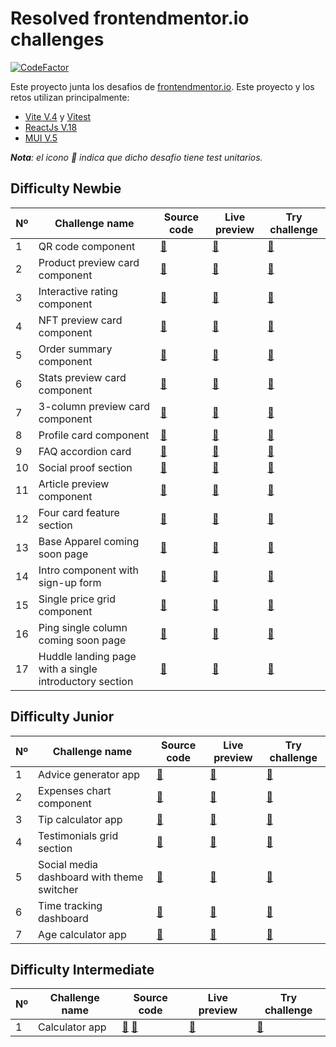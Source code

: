 # Resolved frontendmentor.io challenges

[![CodeFactor](https://www.codefactor.io/repository/github/javiluli/resolved-frontendmentor-challenges/badge)](https://www.codefactor.io/repository/github/javiluli/resolved-frontendmentor-challenges)

Este proyecto junta los desafios de [frontendmentor.io](https://www.frontendmentor.io/challenges/calculator-app-9lteq5N29). Este proyecto y los retos utilizan principalmente:

- [Vite V.4](https://vitejs.dev/) y [Vitest](https://vitest.dev/)
- [ReactJs V.18](https://es.legacy.reactjs.org/)
- [MUI V.5](https://mui.com/material-ui/getting-started/)

_**Nota**: el icono :test_tube: indica que dicho desafio tiene test unitarios._

## Difficulty Newbie

| Nº  | Challenge name                                         | Source code             | Live preview            | Try challenge                |
| --- | ------------------------------------------------------ | ----------------------- | ----------------------- | ---------------------------- |
| 1   | QR code component                                      | [:link:][__code__n__1]  | [:link:][__live__n__1]  | [:link:][__challenge__n__1]  |
| 2   | Product preview card component                         | [:link:][__code__n__2]  | [:link:][__live__n__2]  | [:link:][__challenge__n__2]  |
| 3   | Interactive rating component                           | [:link:][__code__n__3]  | [:link:][__live__n__3]  | [:link:][__challenge__n__3]  |
| 4   | NFT preview card component                             | [:link:][__code__n__4]  | [:link:][__live__n__4]  | [:link:][__challenge__n__4]  |
| 5   | Order summary component                                | [:link:][__code__n__5]  | [:link:][__live__n__5]  | [:link:][__challenge__n__5]  |
| 6   | Stats preview card component                           | [:link:][__code__n__6]  | [:link:][__live__n__6]  | [:link:][__challenge__n__6]  |
| 7   | 3-column preview card component                        | [:link:][__code__n__7]  | [:link:][__live__n__7]  | [:link:][__challenge__n__7]  |
| 8   | Profile card component                                 | [:link:][__code__n__8]  | [:link:][__live__n__8]  | [:link:][__challenge__n__8]  |
| 9   | FAQ accordion card                                     | [:link:][__code__n__9]  | [:link:][__live__n__9]  | [:link:][__challenge__n__9]  |
| 10  | Social proof section                                   | [:link:][__code__n__10] | [:link:][__live__n__10] | [:link:][__challenge__n__10] |
| 11  | Article preview component                              | [:link:][__code__n__11] | [:link:][__live__n__11] | [:link:][__challenge__n__11] |
| 12  | Four card feature section                              | [:link:][__code__n__12] | [:link:][__live__n__12] | [:link:][__challenge__n__12] |
| 13  | Base Apparel coming soon page                          | [:link:][__code__n__13] | [:link:][__live__n__13] | [:link:][__challenge__n__13] |
| 14  | Intro component with sign-up form                      | [:link:][__code__n__14] | [:link:][__live__n__14] | [:link:][__challenge__n__14] |
| 15  | Single price grid component                            | [:link:][__code__n__15] | [:link:][__live__n__15] | [:link:][__challenge__n__15] |
| 16  | Ping single column coming soon page                    | [:link:][__code__n__16] | [:link:][__live__n__16] | [:link:][__challenge__n__16] |
| 17  | Huddle landing page with a single introductory section | [:link:][__code__n__17] | [:link:][__live__n__17] | [:link:][__challenge__n__17] |

## Difficulty Junior

| Nº  | Challenge name                             | Source code            | Live preview           | Try challenge               |
| --- | ------------------------------------------ | ---------------------- | ---------------------- | --------------------------- |
| 1   | Advice generator app                       | [:link:][__code__j__1] | [:link:][__live__j__1] | [:link:][__challenge__j__1] |
| 2   | Expenses chart component                   | [:link:][__code__j__2] | [:link:][__live__j__2] | [:link:][__challenge__j__2] |
| 3   | Tip calculator app                         | [:link:][__code__j__3] | [:link:][__live__j__3] | [:link:][__challenge__j__3] |
| 4   | Testimonials grid section                  | [:link:][__code__j__4] | [:link:][__live__j__4] | [:link:][__challenge__j__4] |
| 5   | Social media dashboard with theme switcher | [:link:][__code__j__5] | [:link:][__live__j__5] | [:link:][__challenge__j__5] |
| 6   | Time tracking dashboard                    | [:link:][__code__j__6] | [:link:][__live__j__6] | [:link:][__challenge__j__6] |
| 7   | Age calculator app                         | [:link:][__code__j__7] | [:link:][__live__j__7] | [:link:][__challenge__j__7] |

## Difficulty Intermediate

| Nº  | Challenge name | Source code                                        | Live preview           | Try challenge               |
| --- | -------------- | -------------------------------------------------- | ---------------------- | --------------------------- |
| 1   | Calculator app | [:link:][__code__i__1] [:test_tube:][__test__i__1] | [:link:][__live__i__1] | [:link:][__challenge__i__1] |

<!-- #################################################################################################### -->
<!-- #################################### links to tables of contents ################################### -->
<!-- #################################################################################################### -->

<!-- ________________ Legend ________________ -->
<!-- Difficulty Newbie (1) ---------- Slug: n -->
<!-- Difficulty Junior (2) ---------- Slug: j -->
<!-- Difficulty Intermediate (3) ---- Slug: i -->
<!-- Difficulty Advanced (4) -------- Slug: a -->
<!-- Difficulty Guru (5) ------------ Slug: g -->

<!-- ################################################## -->
<!-- ############### Code links section ############### -->

<!-- Difficulty newbie -->

[__code__n__1]: https://github.com/javiluli/resolved-frontendmentor-challenges/tree/master/src/challenges/qr-code-component
[__code__n__2]: https://github.com/javiluli/resolved-frontendmentor-challenges/tree/master/src/challenges/product-preview-card-component
[__code__n__3]: https://github.com/javiluli/resolved-frontendmentor-challenges/tree/master/src/challenges/interactive-rating-component
[__code__n__4]: https://github.com/javiluli/resolved-frontendmentor-challenges/tree/master/src/challenges/nft-preview-card-component
[__code__n__5]: https://github.com/javiluli/resolved-frontendmentor-challenges/tree/master/src/challenges/order-summary-component
[__code__n__6]: https://github.com/javiluli/resolved-frontendmentor-challenges/tree/master/src/challenges/stats-preview-card-component
[__code__n__7]: https://github.com/javiluli/resolved-frontendmentor-challenges/tree/master/src/challenges/three-column-preview-card-component
[__code__n__8]: https://github.com/javiluli/resolved-frontendmentor-challenges/tree/master/src/challenges/profile-card-component
[__code__n__9]: https://github.com/javiluli/resolved-frontendmentor-challenges/tree/master/src/challenges/faq-accordion-card
[__code__n__10]: https://github.com/javiluli/resolved-frontendmentor-challenges/tree/master/src/challenges/social-proof-section
[__code__n__11]: https://github.com/javiluli/resolved-frontendmentor-challenges/tree/master/src/challenges/article-preview-component
[__code__n__12]: https://github.com/javiluli/resolved-frontendmentor-challenges/tree/master/src/challenges/four-card-feature-section
[__code__n__13]: https://github.com/javiluli/resolved-frontendmentor-challenges/tree/master/src/challenges/base-apparel-coming-soon-page
[__code__n__14]: https://github.com/javiluli/resolved-frontendmentor-challenges/tree/master/src/challenges/intro-component-with-sign-up-form
[__code__n__15]: https://github.com/javiluli/resolved-frontendmentor-challenges/tree/master/src/challenges/single-price-grid-component
[__code__n__16]: https://github.com/javiluli/resolved-frontendmentor-challenges/tree/master/src/challenges/ping-single-column-coming-soon-page
[__code__n__17]: https://github.com/javiluli/resolved-frontendmentor-challenges/tree/master/src/challenges/huddle-landing-page-with-a-single-introductory-section

<!-- Difficulty junior -->

[__code__j__1]: https://github.com/javiluli/resolved-frontendmentor-challenges/tree/master/src/challenges/advice-generator-app
[__code__j__2]: https://github.com/javiluli/resolved-frontendmentor-challenges/tree/master/src/challenges/expenses-chart-component
[__code__j__3]: https://github.com/javiluli/resolved-frontendmentor-challenges/tree/master/src/challenges/tip-calculator-app
[__code__j__4]: https://github.com/javiluli/resolved-frontendmentor-challenges/tree/master/src/challenges/testimonials-grid-section
[__code__j__5]: https://github.com/javiluli/resolved-frontendmentor-challenges/tree/master/src/challenges/social-media-dashboard-with-theme-switcher-master
[__code__j__6]: https://github.com/javiluli/resolved-frontendmentor-challenges/tree/master/src/challenges/time-tracking-dashboard
[__code__j__7]: https://github.com/javiluli/resolved-frontendmentor-challenges/tree/master/src/challenges/age-calculator-app

<!-- Difficulty intermediate -->

[__code__i__1]: https://github.com/javiluli/resolved-frontendmentor-challenges/tree/master/src/challenges/calculator-app

<!-- ################################################## -->
<!-- ############### Test links section ############### -->

<!-- Difficulty intermediate -->

[__test__i__1]: https://github.com/javiluli/resolved-frontendmentor-challenges/tree/master/src/challenges/calculator-app/components/CalculatorApp/CalculatorApp.test.jsx

<!-- ################################################## -->
<!-- ############### Live links section ############### -->

<!-- Difficulty newbie  -->

[__live__n__1]: https://rfmc.vercel.app/c/qr-code-component
[__live__n__2]: https://rfmc.vercel.app/c/product-preview-card-component
[__live__n__3]: https://rfmc.vercel.app/c/interactive-rating-component
[__live__n__4]: https://rfmc.vercel.app/c/nft-preview-card-component
[__live__n__5]: https://rfmc.vercel.app/c/order-summary-component
[__live__n__6]: https://rfmc.vercel.app/c/stats-preview-card-component
[__live__n__7]: https://rfmc.vercel.app/c/three-column-preview-card-component
[__live__n__8]: https://rfmc.vercel.app/c/profile-card-component
[__live__n__9]: https://rfmc.vercel.app/c/faq-accordion-card
[__live__n__10]: https://rfmc.vercel.app/c/social-proof-section
[__live__n__11]: https://rfmc.vercel.app/c/article-preview-component
[__live__n__12]: https://rfmc.vercel.app/c/four-card-feature-section
[__live__n__13]: https://rfmc.vercel.app/c/base-apparel-coming-soon-page
[__live__n__14]: https://rfmc.vercel.app/c/intro-component-with-sign-up-form
[__live__n__15]: https://rfmc.vercel.app/c/single-price-grid-component
[__live__n__16]: https://rfmc.vercel.app/c/ping-single-column-coming-soon-page
[__live__n__17]: https://rfmc.vercel.app/c/huddle-landing-page-with-a-single-introductory-section

<!-- Difficulty junior  -->

[__live__j__1]: https://rfmc.vercel.app/c/advice-generator-app
[__live__j__2]: https://rfmc.vercel.app/c/expenses-chart-component
[__live__j__3]: https://rfmc.vercel.app/c/tip-calculator-app
[__live__j__4]: https://rfmc.vercel.app/c/testimonials-grid-section
[__live__j__5]: https://rfmc.vercel.app/c/social-media-dashboard-with-theme-switcher-master
[__live__j__6]: https://rfmc.vercel.app/c/time-tracking-dashboard
[__live__j__7]: https://rfmc.vercel.app/c/age-calculator-app

<!-- Difficulty intermediate -->

[__live__i__1]: https://rfmc.vercel.app/c/age-calculator-app/calculator-app

<!-- ################################################## -->
<!-- ############ Challenge links section ############ -->

<!-- Difficulty newbie  -->

[__challenge__n__1]: https://www.frontendmentor.io/challenges/qr-code-component-iux_sIO_H
[__challenge__n__2]: https://www.frontendmentor.io/challenges/product-preview-card-component-GO7UmttRfa
[__challenge__n__3]: https://www.frontendmentor.io/challenges/interactive-rating-component-koxpeBUmI
[__challenge__n__4]: https://www.frontendmentor.io/challenges/nft-preview-card-component-SbdUL_w0U
[__challenge__n__5]: https://www.frontendmentor.io/challenges/order-summary-component-QlPmajDUj
[__challenge__n__6]: https://www.frontendmentor.io/challenges/stats-preview-card-component-8JqbgoU62
[__challenge__n__7]: https://www.frontendmentor.io/challenges/3column-preview-card-component-pH92eAR2-
[__challenge__n__8]: https://www.frontendmentor.io/challenges/profile-card-component-cfArpWshJ
[__challenge__n__9]: https://www.frontendmentor.io/challenges/faq-accordion-card-XlyjD0Oam
[__challenge__n__10]: https://www.frontendmentor.io/challenges/social-proof-section-6e0qTv_bA
[__challenge__n__11]: https://www.frontendmentor.io/challenges/article-preview-component-dYBN_pYFT
[__challenge__n__12]: https://www.frontendmentor.io/challenges/four-card-feature-section-weK1eFYK
[__challenge__n__13]: https://www.frontendmentor.io/challenges/base-apparel-coming-soon-page-5d46b47f8db8a7063f9331a0
[__challenge__n__14]: https://www.frontendmentor.io/challenges/intro-component-with-signup-form-5cf91bd49edda32581d28fd1
[__challenge__n__15]: https://www.frontendmentor.io/challenges/single-price-grid-component-5ce41129d0ff452fec5abbbc
[__challenge__n__16]: https://www.frontendmentor.io/challenges/ping-single-column-coming-soon-page-5cadd051fec04111f7b848da
[__challenge__n__17]: https://www.frontendmentor.io/challenges/huddle-landing-page-with-a-single-introductory-section-B_2Wvxgi0

<!-- Difficulty junior  -->

[__challenge__j__1]: https://www.frontendmentor.io/challenges/advice-generator-app-QdUG-13db
[__challenge__j__2]: https://www.frontendmentor.io/challenges/expenses-chart-component-e7yJBUdjwt
[__challenge__j__3]: https://www.frontendmentor.io/challenges/tip-calculator-app-ugJNGbJUX
[__challenge__j__4]: https://www.frontendmentor.io/challenges/testimonials-grid-section-Nnw6J7Un7
[__challenge__j__5]: https://www.frontendmentor.io/challenges/social-media-dashboard-with-theme-switcher-6oY8ozp_H
[__challenge__j__6]: https://www.frontendmentor.io/challenges/time-tracking-dashboard-UIQ7167Jw
[__challenge__j__7]: https://www.frontendmentor.io/challenges/age-calculator-app-dF9DFFpj-Q

<!-- Difficulty intermediate -->

[__challenge__i__1]: https://www.frontendmentor.io/challenges/calculator-app-9lteq5N29

